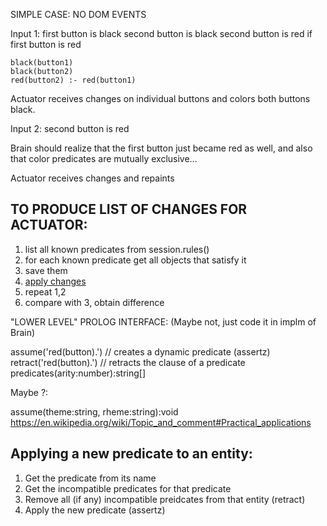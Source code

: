 SIMPLE CASE: NO DOM EVENTS

Input 1:
first button is black
second button is black
second button is red if first button is red

```
black(button1)
black(button2)
red(button2) :- red(button1)
```

Actuator receives changes on individual buttons and colors both buttons black.

Input 2:
second button is red

Brain should realize that the first button just became red as well, and also that color predicates are mutually exclusive...

Actuator receives changes and repaints


## TO PRODUCE LIST OF CHANGES FOR ACTUATOR:

1. list all known predicates from session.rules()
2. for each known predicate get all objects that satisfy it
3. save them
3. [apply changes](#applying-a-new-predicate-to-an-entity) 
4. repeat 1,2
5. compare with 3, obtain difference 

"LOWER LEVEL" PROLOG INTERFACE: (Maybe not, just code it in implm of Brain)

assume('red(button).')  // creates a dynamic predicate (assertz)
retract('red(button).') // retracts the clause of a predicate 
predicates(arity:number):string[]


Maybe ?:

assume(theme:string, rheme:string):void
https://en.wikipedia.org/wiki/Topic_and_comment#Practical_applications


## Applying a new predicate to an entity:

1. Get the predicate from its name
2. Get the incompatible predicates for that predicate
3. Remove all (if any) incompatible preidcates from that entity (retract)
4. Apply the new predicate (assertz)

